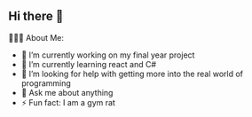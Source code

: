 ## Hi there 👋
👨🏻‍💻 About Me:
- 🔭 I’m currently working on my final year project
- 🌱 I’m currently learning react and C#
- 🤔 I’m looking for help with getting more into the real world of programming
- 💬 Ask me about anything
- ⚡ Fun fact: I am a gym rat

